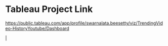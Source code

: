 
# Tableau Project Link

https://public.tableau.com/app/profile/swarnalata.beesetty/viz/TrendingVideo-HistoryYoutube/Dashboard

|